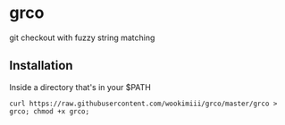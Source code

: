 grco
====

git checkout with fuzzy string matching

## Installation
Inside a directory that's in your $PATH

````
curl https://raw.githubusercontent.com/wookimiii/grco/master/grco > grco; chmod +x grco;
````

